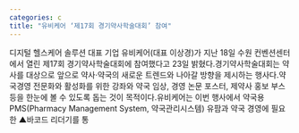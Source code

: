 ```yaml
---
categories: c
title: "유비케어 ‘제17회 경기약사학술대회’ 참여"
---
```

디지털 헬스케어 솔루션 대표 기업 유비케어(대표 이상경)가 지난 18일 수원 컨벤션센터에서 열린 제17회 경기약사학술대회에 참여했다고 23일 밝혔다.경기약사학술대회는 약사를 대상으로 앞으로 약사·약국의 새로운 트렌드와 나아갈 방향을 제시하는 행사다.약국경영 전문화와 활성화를 위한 강좌와 약국 임상, 경영 논문 포스터, 제약사 홍보 부스 등을 한눈에 볼 수 있도록 돕는 것이 목적이다.유비케어는 이번 행사에서 약국용 PMS(Pharmacy Management System, 약국관리시스템) 유팜과 약국 경영에 필요한 ▲바코드 리더기를 통